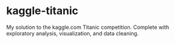 # kaggle-titanic
My solution to the kaggle.com Titanic competition. Complete with exploratory analysis, visualization, and data cleaning.

